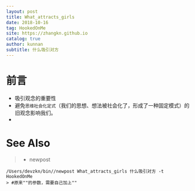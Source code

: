 ```yaml
---
layout: post
title: What_attracts_girls
date: 2018-10-16
tag: HookedOnMe
site: https://zhangkn.github.io
catalog: true
author: kunnan
subtitle: 什么吸引对方
---
```




# 前言



* 吸引观念的重要性
* 避免`思维社会化定式`（我们的思想、想法被社会化了，形成了一种固定模式）的旧观念影响我们。
* 



# See Also 

>* newpost 
>
```
/Users/devzkn/bin//newpost What_attracts_girls 什么吸引对方 -t HookedOnMe
> #原来""的参数，需要自己加上""
```


